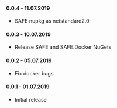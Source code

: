 #### 0.0.4 - 11.07.2019

* SAFE nupkg as netstandard2.0

#### 0.0.3 - 10.07.2019

* Release SAFE and SAFE.Docker NuGets

#### 0.0.2 - 05.07.2019

* Fix docker bugs

#### 0.0.1 - 01.07.2019

* Initial release